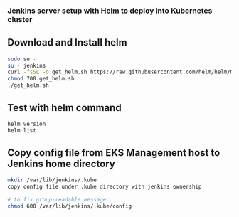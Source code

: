 ### Jenkins server setup with Helm to deploy into Kubernetes cluster

## Download and Install helm 
```sh
sudo su -
su - jenkins
curl -fsSL -o get_helm.sh https://raw.githubusercontent.com/helm/helm/main/scripts/get-helm-3
chmod 700 get_helm.sh
./get_helm.sh
```

## Test with helm command
```sh
helm version
helm list
```

## Copy config file from EKS Management host to Jenkins home directory
```sh
mkdir /var/lib/jenkins/.kube
copy config file under .kube directory with jenkins ownership

# to fix group-readable message:
chmod 600 /var/lib/jenkins/.kube/config
```









